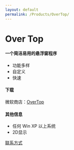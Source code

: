 ```yaml
---
layout: default
permalink: /Products/OverTop/
---
```

# Over Top
#### 一个简洁易用的悬浮窗程序
- 功能多样
- 自定义
- 快速

#### 下载
微软商店：[OverTop](https://apps.microsoft.com/store/detail/over-top/9NVZ2P0Q7KZS)

#### 其他信息
- 任何 Win XP 以上系统
- 2D显示

[联系方式](/about#联系方式)